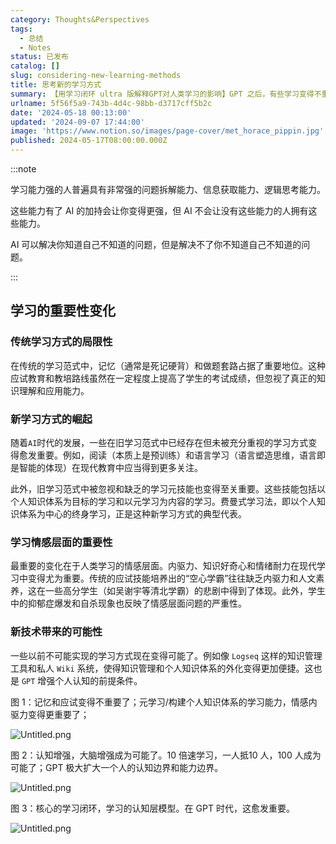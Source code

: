 ```yaml
---
category: Thoughts&Perspectives
tags:
  - 总结
  - Notes
status: 已发布
catalog: []
slug: considering-new-learning-methods
title: 思考新的学习方式
summary: 【用学习闭环 ultra 版解释GPT对人类学习的影响】GPT 之后，有些学习变得不重要了，有些学习变得更重要了，有些学习从不可能变成可能了。
urlname: 5f56f5a9-743b-4d4c-98bb-d3717cff5b2c
date: '2024-05-18 00:13:00'
updated: '2024-09-07 17:44:00'
image: 'https://www.notion.so/images/page-cover/met_horace_pippin.jpg'
published: 2024-05-17T08:00:00.000Z
---
```


:::note


学习能力强的人普遍具有非常强的问题拆解能力、信息获取能力、逻辑思考能力。


这些能力有了 AI 的加持会让你变得更强，但 AI 不会让没有这些能力的人拥有这些能力。


AI 可以解决你知道自己不知道的问题，但是解决不了你不知道自己不知道的问题。


:::


## 学习的重要性变化


### 传统学习方式的局限性


在传统的学习范式中，记忆（通常是死记硬背）和做题套路占据了重要地位。这种应试教育和教培路线虽然在一定程度上提高了学生的考试成绩，但忽视了真正的知识理解和应用能力。


### 新学习方式的崛起


随着`AI`时代的发展，一些在旧学习范式中已经存在但未被充分重视的学习方式变得愈发重要。例如，阅读（本质上是预训练）和语言学习（语言塑造思维，语言即是智能的体现）在现代教育中应当得到更多关注。


此外，旧学习范式中被忽视和缺乏的学习元技能也变得至关重要。这些技能包括以个人知识体系为目标的学习和以元学习为内容的学习。费曼式学习法，即以个人知识体系为中心的终身学习，正是这种新学习方式的典型代表。


### 学习情感层面的重要性


最重要的变化在于人类学习的情感层面。内驱力、知识好奇心和情绪耐力在现代学习中变得尤为重要。传统的应试技能培养出的“空心学霸”往往缺乏内驱力和人文素养，这在一些高分学生（如吴谢宇等清北学霸）的悲剧中得到了体现。此外，学生中的抑郁症爆发和自杀现象也反映了情感层面问题的严重性。


### 新技术带来的可能性


一些以前不可能实现的学习方式现在变得可能了。例如像 `Logseq` 这样的知识管理工具和私人 `Wiki` 系统，使得知识管理和个人知识体系的外化变得更加便捷。这也是 `GPT` 增强个人认知的前提条件。


图 1：记忆和应试变得不重要了；元学习/构建个人知识体系的学习能力，情感内驱力变得更重要了；


![Untitled.png](https://prod-files-secure.s3.us-west-2.amazonaws.com/5d24fe63-e567-4804-86f9-9fdc62e13082/a8319b77-00b3-43d9-9f99-e58187f20cfe/Untitled.png?X-Amz-Algorithm=AWS4-HMAC-SHA256&X-Amz-Content-Sha256=UNSIGNED-PAYLOAD&X-Amz-Credential=ASIAZI2LB466QTYLHPHU%2F20250203%2Fus-west-2%2Fs3%2Faws4_request&X-Amz-Date=20250203T053615Z&X-Amz-Expires=3600&X-Amz-Security-Token=IQoJb3JpZ2luX2VjEPL%2F%2F%2F%2F%2F%2F%2F%2F%2F%2FwEaCXVzLXdlc3QtMiJGMEQCIAtTqoWIXOhycvguwvXUTDEvEEjIZ4b%2BXMOIwlu2KxcjAiApsouQjxDKGgKGcC7FX4uj6f5fRkqNLdmN%2FFAt5gIFJSqIBAj7%2F%2F%2F%2F%2F%2F%2F%2F%2F%2F8BEAAaDDYzNzQyMzE4MzgwNSIM7FhGfymqoEKb7ZpFKtwDZtFNWPDnHca5C%2FyTop6urUPvsJwI%2FTVd1Og2CHxhcul%2BKlCvvoyIxySTrNImgfIr8EHiTXaBKLZ0n9lqSfCQAfIOcjwCIHahIyYVOEUikjv2Rkslvhm2V%2Fng8M9CFnWWPiH6H%2F0%2Bo6W2cuM%2F%2By%2FnA%2FeY%2BjpUtq02BoGRZZtpIVIDgFIF%2B59eDBsG7%2Brad5Ipo26PI%2BtGgyXur24d0GihEjF6c4yHrPwAk3ANGXsDGjyaT59TcaykcGmrt5Tpv1pel%2BQfXvKkaoQ8ebxx1nd5mA77Ea1vS2S%2FrYZfn7gLV0DG%2B%2FVQiz%2BYWQv5Gk4k8Eji9uJZ1hCyuUupRG1vq5gOWduGGP%2F15%2Bp0Kb%2Fid0IyIa8nw78niqf1n0Jh7ySXGPyacIZbiCTtSMTjO8kFuJTGOZBlBohkzco6JCAMN4PdxQiyh5JtxRnV3Ll1AVaIPvj9NPyq%2FZlMBDNs2Wcv6x7iaSDlRfRo1WqZFEpc7DBYA0eaiGogI7Y%2FZAET7t2rvF8Umv5oT7QlYLkI%2BHGQHm%2B%2F3spu%2B51Zr%2BgPywVoVIFAwSQnKSzyLCtRfPmcpyu2MrLanb%2B0BhyiPTt20uIYewFlixKaKA0vABFj5Ru5uW%2FiIPZr0PXIgSCMBXyi9YUwyr%2BAvQY6pgEteDCnJcswWTAU3vuJeW6w2UQ6i1V7C2jJF7U3vqADaNOVDtzPk6yItW5RjiSMmfNtitATLsuSL7wCLTO9t244WzBb0R9wmoXcBfhvRsSMi6VYOfQ50yha5X4dtnZvgQaqANap5uTytEeccNetbyHus%2FKZmQq9GLgqbvthyR5lIwmZTGs4tEksd6Uj5zmRXPB1shukpfuwkXsvn294ChwNdR67W5%2FZ&X-Amz-Signature=1cf223e8d6589e93fab175f861afc6c976dfa7b9211504ffbcc238b089d632ca&X-Amz-SignedHeaders=host&x-id=GetObject)


图 2：认知增强，大脑增强成为可能了。10 倍速学习，一人抵10 人，100 人成为可能了；GPT 极大扩大一个人的认知边界和能力边界。


![Untitled.png](https://prod-files-secure.s3.us-west-2.amazonaws.com/5d24fe63-e567-4804-86f9-9fdc62e13082/e195b372-4d2b-479c-9e75-1be4e2c1412e/Untitled.png?X-Amz-Algorithm=AWS4-HMAC-SHA256&X-Amz-Content-Sha256=UNSIGNED-PAYLOAD&X-Amz-Credential=ASIAZI2LB466QTYLHPHU%2F20250203%2Fus-west-2%2Fs3%2Faws4_request&X-Amz-Date=20250203T053615Z&X-Amz-Expires=3600&X-Amz-Security-Token=IQoJb3JpZ2luX2VjEPL%2F%2F%2F%2F%2F%2F%2F%2F%2F%2FwEaCXVzLXdlc3QtMiJGMEQCIAtTqoWIXOhycvguwvXUTDEvEEjIZ4b%2BXMOIwlu2KxcjAiApsouQjxDKGgKGcC7FX4uj6f5fRkqNLdmN%2FFAt5gIFJSqIBAj7%2F%2F%2F%2F%2F%2F%2F%2F%2F%2F8BEAAaDDYzNzQyMzE4MzgwNSIM7FhGfymqoEKb7ZpFKtwDZtFNWPDnHca5C%2FyTop6urUPvsJwI%2FTVd1Og2CHxhcul%2BKlCvvoyIxySTrNImgfIr8EHiTXaBKLZ0n9lqSfCQAfIOcjwCIHahIyYVOEUikjv2Rkslvhm2V%2Fng8M9CFnWWPiH6H%2F0%2Bo6W2cuM%2F%2By%2FnA%2FeY%2BjpUtq02BoGRZZtpIVIDgFIF%2B59eDBsG7%2Brad5Ipo26PI%2BtGgyXur24d0GihEjF6c4yHrPwAk3ANGXsDGjyaT59TcaykcGmrt5Tpv1pel%2BQfXvKkaoQ8ebxx1nd5mA77Ea1vS2S%2FrYZfn7gLV0DG%2B%2FVQiz%2BYWQv5Gk4k8Eji9uJZ1hCyuUupRG1vq5gOWduGGP%2F15%2Bp0Kb%2Fid0IyIa8nw78niqf1n0Jh7ySXGPyacIZbiCTtSMTjO8kFuJTGOZBlBohkzco6JCAMN4PdxQiyh5JtxRnV3Ll1AVaIPvj9NPyq%2FZlMBDNs2Wcv6x7iaSDlRfRo1WqZFEpc7DBYA0eaiGogI7Y%2FZAET7t2rvF8Umv5oT7QlYLkI%2BHGQHm%2B%2F3spu%2B51Zr%2BgPywVoVIFAwSQnKSzyLCtRfPmcpyu2MrLanb%2B0BhyiPTt20uIYewFlixKaKA0vABFj5Ru5uW%2FiIPZr0PXIgSCMBXyi9YUwyr%2BAvQY6pgEteDCnJcswWTAU3vuJeW6w2UQ6i1V7C2jJF7U3vqADaNOVDtzPk6yItW5RjiSMmfNtitATLsuSL7wCLTO9t244WzBb0R9wmoXcBfhvRsSMi6VYOfQ50yha5X4dtnZvgQaqANap5uTytEeccNetbyHus%2FKZmQq9GLgqbvthyR5lIwmZTGs4tEksd6Uj5zmRXPB1shukpfuwkXsvn294ChwNdR67W5%2FZ&X-Amz-Signature=e99021db6f250049994677ac49ded3ff99675ee0838d246e7b8670942344bbfc&X-Amz-SignedHeaders=host&x-id=GetObject)


图 3：核心的学习闭环，学习的认知层模型。在 GPT 时代，这愈发重要。


![Untitled.png](https://prod-files-secure.s3.us-west-2.amazonaws.com/5d24fe63-e567-4804-86f9-9fdc62e13082/57f2a38d-97b9-407e-baa1-8fecb8348e87/Untitled.png?X-Amz-Algorithm=AWS4-HMAC-SHA256&X-Amz-Content-Sha256=UNSIGNED-PAYLOAD&X-Amz-Credential=ASIAZI2LB466QTYLHPHU%2F20250203%2Fus-west-2%2Fs3%2Faws4_request&X-Amz-Date=20250203T053615Z&X-Amz-Expires=3600&X-Amz-Security-Token=IQoJb3JpZ2luX2VjEPL%2F%2F%2F%2F%2F%2F%2F%2F%2F%2FwEaCXVzLXdlc3QtMiJGMEQCIAtTqoWIXOhycvguwvXUTDEvEEjIZ4b%2BXMOIwlu2KxcjAiApsouQjxDKGgKGcC7FX4uj6f5fRkqNLdmN%2FFAt5gIFJSqIBAj7%2F%2F%2F%2F%2F%2F%2F%2F%2F%2F8BEAAaDDYzNzQyMzE4MzgwNSIM7FhGfymqoEKb7ZpFKtwDZtFNWPDnHca5C%2FyTop6urUPvsJwI%2FTVd1Og2CHxhcul%2BKlCvvoyIxySTrNImgfIr8EHiTXaBKLZ0n9lqSfCQAfIOcjwCIHahIyYVOEUikjv2Rkslvhm2V%2Fng8M9CFnWWPiH6H%2F0%2Bo6W2cuM%2F%2By%2FnA%2FeY%2BjpUtq02BoGRZZtpIVIDgFIF%2B59eDBsG7%2Brad5Ipo26PI%2BtGgyXur24d0GihEjF6c4yHrPwAk3ANGXsDGjyaT59TcaykcGmrt5Tpv1pel%2BQfXvKkaoQ8ebxx1nd5mA77Ea1vS2S%2FrYZfn7gLV0DG%2B%2FVQiz%2BYWQv5Gk4k8Eji9uJZ1hCyuUupRG1vq5gOWduGGP%2F15%2Bp0Kb%2Fid0IyIa8nw78niqf1n0Jh7ySXGPyacIZbiCTtSMTjO8kFuJTGOZBlBohkzco6JCAMN4PdxQiyh5JtxRnV3Ll1AVaIPvj9NPyq%2FZlMBDNs2Wcv6x7iaSDlRfRo1WqZFEpc7DBYA0eaiGogI7Y%2FZAET7t2rvF8Umv5oT7QlYLkI%2BHGQHm%2B%2F3spu%2B51Zr%2BgPywVoVIFAwSQnKSzyLCtRfPmcpyu2MrLanb%2B0BhyiPTt20uIYewFlixKaKA0vABFj5Ru5uW%2FiIPZr0PXIgSCMBXyi9YUwyr%2BAvQY6pgEteDCnJcswWTAU3vuJeW6w2UQ6i1V7C2jJF7U3vqADaNOVDtzPk6yItW5RjiSMmfNtitATLsuSL7wCLTO9t244WzBb0R9wmoXcBfhvRsSMi6VYOfQ50yha5X4dtnZvgQaqANap5uTytEeccNetbyHus%2FKZmQq9GLgqbvthyR5lIwmZTGs4tEksd6Uj5zmRXPB1shukpfuwkXsvn294ChwNdR67W5%2FZ&X-Amz-Signature=b9c5029c2a3373d8e0aa97ec94f694474d398d6392000d5d8e56eef24d898d10&X-Amz-SignedHeaders=host&x-id=GetObject)

